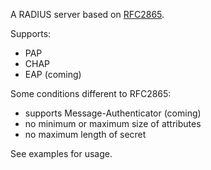 A RADIUS server based on [RFC2865](https://tools.ietf.org/html/rfc2865#section-5.11).

Supports:
* PAP
* CHAP
* EAP (coming)

Some conditions different to RFC2865:
* supports Message-Authenticator (coming)
* no minimum or maximum size of attributes
* no maximum length of secret

See examples for usage.
